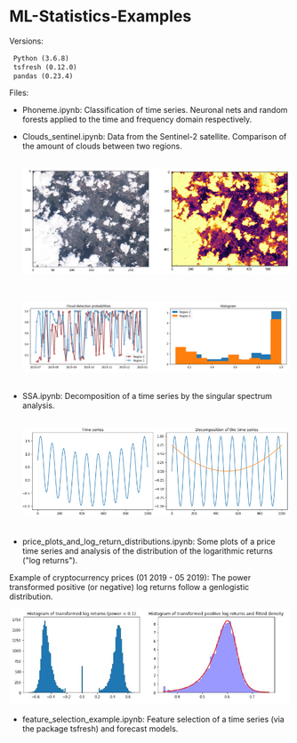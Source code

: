# ML-Statistics-Examples

Versions:
```
 Python (3.6.8)
 tsfresh (0.12.0)
 pandas (0.23.4)
```

Files:

- Phoneme.ipynb: Classification of time series. Neuronal nets and random forests applied to the time and frequency domain respectively.

- Clouds_sentinel.ipynb: Data from the Sentinel-2 satellite. Comparison of the amount of clouds between two regions.

  &nbsp;   &nbsp;  &nbsp;<img src = "./Pictures/clouds1.png" width=600>&nbsp;  &nbsp;   &nbsp;
  
   &nbsp;   &nbsp;  &nbsp;<img src = "./Pictures/clouds2.png" width=800>&nbsp;  &nbsp;   &nbsp;

- SSA.ipynb: Decomposition of a time series by the singular spectrum analysis.

   &nbsp;   &nbsp;  &nbsp;<img src = "./Pictures/SSA.png" width=800>&nbsp;  &nbsp;   &nbsp;

- price_plots_and_log_return_distributions.ipynb: Some plots of a price time series and analysis of the distribution of the logarithmic returns ("log returns"). 
    
 Example of cryptocurrency prices (01 2019 - 05 2019): The power transformed positive (or negative) log returns follow a genlogistic distribution.

![Alt text](./Pictures/transformed_log_returns.jpg?raw=true "Title")




- feature_selection_example.ipynb: Feature selection of a time series (via the package tsfresh) and forecast models. 
